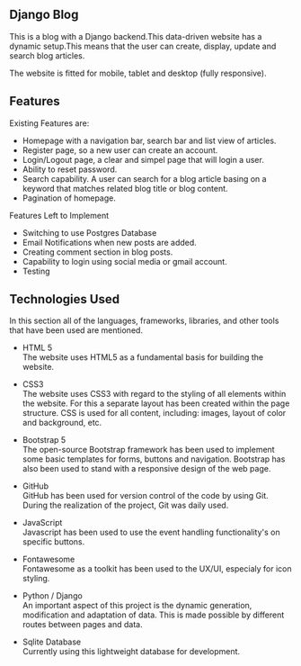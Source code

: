 ## Django Blog 

This is a blog with a Django backend.This data-driven website has a dynamic setup.This means that the user can  create, display, update and search blog articles.

 The website is fitted for mobile, tablet and desktop (fully responsive). 


## Features

Existing Features are:

* Homepage with a navigation bar, search bar and list view of articles. 
* Register page, so a new user can create an account. 
* Login/Logout page, a clear and simpel page that will login a user.
* Ability to reset password.
* Search capability. A user can search for a blog article basing on a keyword that 
    matches  related blog title or blog content.
* Pagination of homepage.


Features Left to Implement 

* Switching to use Postgres Database
* Email Notifications when new posts are added.
* Creating comment section in blog posts.
* Capability to login using social media or gmail account.
* Testing



## Technologies Used

In this section all of the languages, frameworks, libraries, and other tools that have been used are mentioned. 

*	HTML 5 <br/>
    The website uses HTML5 as a fundamental basis for building the website.

*	CSS3 <br/>
    The website uses CSS3 with regard to the styling of all elements within the website. For this a separate layout has been created within the page structure. 
    CSS is used for all content, including: images, layout of color and background, etc.

*	Bootstrap 5 <br/>
    The open-source Bootstrap framework has been used to implement some basic templates for forms, buttons and navigation. 
    Bootstrap has also been used to stand with a responsive design of the web page.
 
 
*	GitHub <br/>
    GitHub has been used for version control of the code by using Git. 
    During the realization of the project, Git was daily used.

*	JavaScript<br/>
    Javascript has been used to use the event handling functionality's on specific buttons. 

*	Fontawesome<br/>
    Fontawesome as a toolkit has been used to the UX/UI, especialy for icon styling. 

*   Python / Django <br/> 
    An important aspect of this project is the dynamic generation, modification and adaptation of data. 
    This is made possible by different routes between pages and data. 

* Sqlite Database <br/>
  Currently using this lightweight database for development.


